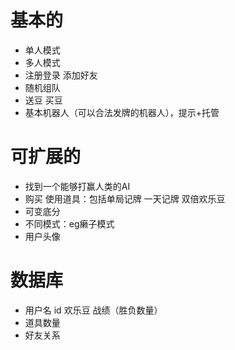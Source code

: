 # 基本的

* 单人模式
* 多人模式
* 注册登录 添加好友
* 随机组队
* 送豆 买豆
* 基本机器人（可以合法发牌的机器人），提示+托管

# 可扩展的

* 找到一个能够打赢人类的AI
* 购买 使用道具：包括单局记牌 一天记牌 双倍欢乐豆
* 可变底分
* 不同模式：eg癞子模式
* 用户头像

# 数据库

* 用户名 id 欢乐豆 战绩（胜负数量）
* 道具数量
* 好友关系